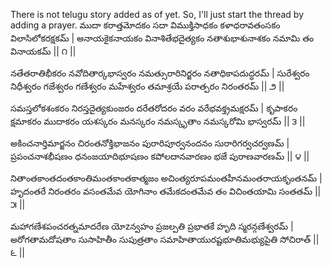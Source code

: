 There is not telugu story added as of yet. So, I'll just start the thread by adding a prayer.
ముదా కరాత్తమోదకం సదా విముక్తిసాధకం
కళాధరావతంసకం విలాసిలోకరక్షకమ్ |
అనాయకైకనాయకం వినాశితేభదైత్యకం
నతాశుభాశునాశకం నమామి తం వినాయకమ్ || ౧ ||

నతేతరాతిభీకరం నవోదితార్కభాస్వరం
నమత్సురారినిర్జరం నతాధికాపదుద్ధరమ్ |
సురేశ్వరం నిధీశ్వరం గజేశ్వరం గణేశ్వరం
మహేశ్వరం తమాశ్రయే పరాత్పరం నిరంతరమ్ || ౨ ||

సమస్తలోకశంకరం నిరస్తదైత్యకుంజరం
దరేతరోదరం వరం వరేభవక్త్రమక్షరమ్ |
కృపాకరం క్షమాకరం ముదాకరం యశస్కరం
మనస్కరం నమస్కృతాం నమస్కరోమి భాస్వరమ్ || ౩ ||

అకించనార్తిమార్జనం చిరంతనోక్తిభాజనం
పురారిపూర్వనందనం సురారిగర్వచర్వణమ్ |
ప్రపంచనాశభీషణం ధనంజయాదిభూషణం
కపోలదానవారణం భజే పురాణవారణమ్ || ౪ ||

నితాంతకాంతదంతకాంతిమంతకాంతకాత్మజం
అచింత్యరూపమంతహీనమంతరాయకృంతనమ్ |
హృదంతరే నిరంతరం వసంతమేవ యోగినాం
తమేకదంతమేవ తం విచింతయామి సంతతమ్ || ౫ ||

మహాగణేశపంచరత్నమాదరేణ యోzన్వహం
ప్రజల్పతి ప్రభాతకే హృది స్మరన్గణేశ్వరమ్ |
అరోగతామదోషతాం సుసాహితీం సుపుత్రతాం
సమాహితాయురష్టభూతిమభ్యుపైతి సోచిరాత్ || ౬ ||
